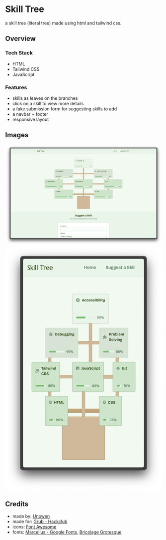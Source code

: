 # Skill Tree
a skill tree (literal tree) made using html and tailwind css.

## Overview

### Tech Stack
- HTML
- Tailwind CSS
- JavaScript

### Features
- skills as leaves on the branches
- click on a skill to view more details
- a fake submission form for suggesting skills to add
- a navbar + footer
- responsive layout

## Images

![preview_desktop](./images/preview_desktop.png)
![preview_mobile](./images/preview_mobile.png)

## Credits
- made by: [Unowen](htps://github.com/pari55051)
- made for: [Grub - Hackclub](https://grub.hackclub.com/)
- icons: [Font Awesome](https://fontawesome.com/)
- fonts: [Marcellus - Google Fonts](https://fonts.google.com/specimen/Marcellus), [Bricolage Grotesque](https://fonts.google.com/specimen/Bricolage+Grotesque)